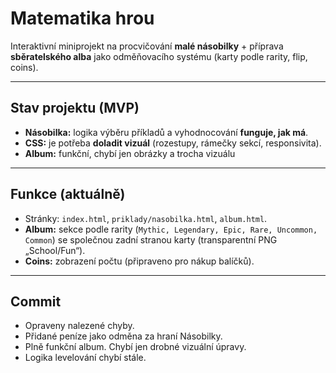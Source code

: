 # Matematika hrou

Interaktivní miniprojekt na procvičování **malé násobilky** + příprava **sběratelského alba** jako odměňovacího systému (karty podle rarity, flip, coins).

---

## Stav projektu (MVP)
- **Násobilka:** logika výběru příkladů a vyhodnocování **funguje, jak má**.
- **CSS:** je potřeba **doladit vizuál** (rozestupy, rámečky sekcí, responsivita).
- **Album:** funkční, chybí jen obrázky a trocha vizuálu

---

## Funkce (aktuálně)
- Stránky: `index.html`, `priklady/nasobilka.html`, `album.html`.
- **Album:** sekce podle rarity (`Mythic, Legendary, Epic, Rare, Uncommon, Common`) se společnou zadní stranou karty (transparentní PNG „School/Fun“).
- **Coins:** zobrazení počtu (připraveno pro nákup balíčků).

---

## Commit
- Opraveny nalezené chyby.
- Přidané peníze jako odměna za hraní Násobilky.
- Plně funkční album. Chybí jen drobné vizuální úpravy.
- Logika levelování chybí stále.
